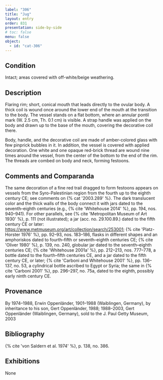 ```yaml
---
label: "306"
title: "Jug"
layout: entry
order: 831
presentation: side-by-side
# toc: false
menu: false
object:
  - id: "cat-306"
---
```


## Condition

Intact; areas covered with off-white/beige weathering.

## Description

Flaring rim; short, conical mouth that leads directly to the ovular body. A thick coil is wound once around the lower end of the mouth at the transition to the body. The vessel stands on a flat bottom, where an annular pontil mark (W. 2.5 cm, Th. 0.1 cm) is visible. A strap handle was applied on the body and drawn up to the base of the mouth, covering the decorative coil there.

Body, handle, and the decorative coil are made of amber-colored glass with few pinprick bubbles in it. In addition, the vessel is covered with applied decoration. One white and one opaque red-brick thread are wound nine times around the vessel, from the center of the bottom to the end of the rim. The threads are combed on body and neck, forming festoons.

## Comments and Comparanda

The same decoration of a fine red trail dragged to form festoons appears on vessels from the Syro-Palestinian region from the fourth up to the eighth century CE; see comments on {% cat '2003.289' %}. The dark translucent color and the thick walls of the body connect it with jars dated to the seventh–eighth centuries (e.g., {% cite 'Whitehouse 2014' %}, pp. 194, nos. 940–941). For other parallels, see {% cite 'Metropolitan Museum of Art 1930' %}, p. 111 (not illustrated); a jar (acc. no. 29.100.89.) dated to the fifth century CE or later: <https://www.metmuseum.org/art/collection/search/253001>; {% cite 'Platz-Horster 1976' %}, pp. 92–93, nos. 183–186, flasks in different shapes and an amphoriskos dated to fourth–fifth or seventh–eighth centuries CE; {% cite 'Oliver 1980' %}, p. 139, no. 240, globular jar dated to the seventh–eighth centuries CE; {% cite 'Whitehouse 2001a' %}, pp. 212–213, nos. 777–778, a bottle dated to the fourth–fifth centuries CE, and a jar dated to the fifth century CE, or later; {% cite 'Carboni and Whitehouse 2001' %}, pp. 136–137, no. 53, a cylindrical bottle ascribed to Egypt or Syria; the same in {% cite 'Carboni 2001' %}, pp. 296–297, no. 75a, dated to the eighth, possibly early ninth century CE.

## Provenance

By 1974–1988, Erwin Oppenländer, 1901–1988 (Waiblingen, Germany), by inheritance to his son, Gert Oppenländer, 1988; 1988–2003, Gert Oppenländer (Waiblingen, Germany), sold to the J. Paul Getty Museum, 2003

## Bibliography

{% cite 'von Saldern et al. 1974' %}, p. 138, no. 386.

## Exhibitions

None